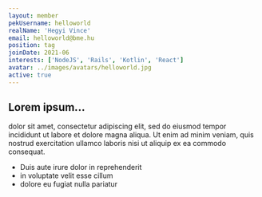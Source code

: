 ```yaml
---
layout: member
pekUsername: helloworld
realName: 'Hegyi Vince'
email: helloworld@bme.hu
position: tag
joinDate: 2021-06
interests: ['NodeJS', 'Rails', 'Kotlin', 'React']
avatar: ../images/avatars/helloworld.jpg
active: true
---
```


## Lorem ipsum...

dolor sit amet, consectetur adipiscing elit, sed do eiusmod tempor incididunt ut labore et dolore magna aliqua. Ut enim ad minim veniam, quis nostrud exercitation ullamco laboris nisi ut aliquip ex ea commodo consequat.

- Duis aute irure dolor in reprehenderit
- in voluptate velit esse cillum
- dolore eu fugiat nulla pariatur
